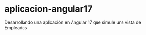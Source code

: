 # aplicacion-angular17
Desarrollando una aplicación en Angular 17 que simule una vista de Empleados

